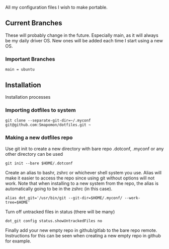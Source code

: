 All my configuration files I wish to make portable.

## Current Branches
These will probably change in the future.
Especially main, as it will always be my daily driver OS.
New ones will be added each time I start using a new OS.


### Important Branches
```
main = ubuntu
```


## Installation
Installation processes
### Importing dotfiles to system
```console
git clone --separate-git-dir=~/.myconf git@github.com:Smapomon/dotfiles.git ~
```

### Making a new dotfiles repo
Use git init to create a new directory with bare repo
.dotconf, .myconf or any other directory can be used
```console
git init --bare $HOME/.dotconf
```

Create an alias to bashr, zshrc or whichever shell system you use.
Alias will make it easier to access the repo since using git without options will not work.
Note that when installing to a new system from the repo, the alias is automatically going to be in the zshrc (in this case).
```
alias dot_git='/usr/bin/git --git-dir=$HOME/.myconf/ --work-tree=$HOME'
```

Turn off untracked files in status (there will be many)
```console
dot_git config status.showUntrackedFiles no
```

Finally add your new empty repo in github/gitlab to the bare repo remote.
Instructions for this can be seen when creating a new empty repo in github for example.
